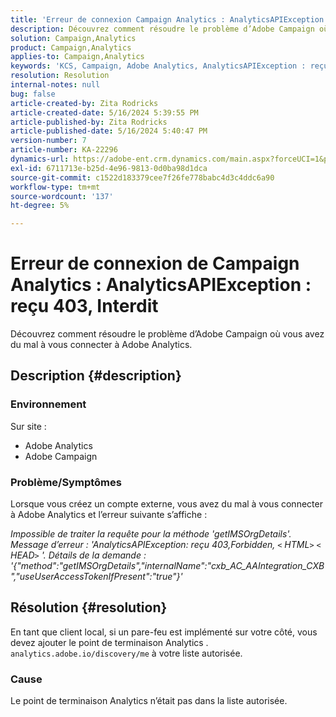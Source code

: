 ```yaml
---
title: 'Erreur de connexion Campaign Analytics : AnalyticsAPIException : reçu 403, interdit'
description: Découvrez comment résoudre le problème d’Adobe Campaign où vous avez du mal à vous connecter à Adobe Analytics.
solution: Campaign,Analytics
product: Campaign,Analytics
applies-to: Campaign,Analytics
keywords: 'KCS, Campaign, Adobe Analytics, AnalyticsAPIException : reçu 403, Interdit, erreur, création de compte externe'
resolution: Resolution
internal-notes: null
bug: false
article-created-by: Zita Rodricks
article-created-date: 5/16/2024 5:39:55 PM
article-published-by: Zita Rodricks
article-published-date: 5/16/2024 5:40:47 PM
version-number: 7
article-number: KA-22296
dynamics-url: https://adobe-ent.crm.dynamics.com/main.aspx?forceUCI=1&pagetype=entityrecord&etn=knowledgearticle&id=46a2a84c-ab13-ef11-9f89-6045bd0298d4
exl-id: 6711713e-b25d-4e96-9813-0d0ba98d1dca
source-git-commit: c1522d183379cee7f26fe778babc4d3c4ddc6a90
workflow-type: tm+mt
source-wordcount: '137'
ht-degree: 5%

---
```


# Erreur de connexion de Campaign Analytics : AnalyticsAPIException : reçu 403, Interdit


Découvrez comment résoudre le problème d’Adobe Campaign où vous avez du mal à vous connecter à Adobe Analytics.

## Description {#description}


### <b>Environnement</b>

Sur site :

- Adobe Analytics
- Adobe Campaign


### Problème/Symptômes

Lorsque vous créez un compte externe, vous avez du mal à vous connecter à Adobe Analytics et l’erreur suivante s’affiche :

*Impossible de traiter la requête pour la méthode &#39;getIMSOrgDetails&#39;. Message d’erreur : &#39;AnalyticsAPIException: reçu 403,Forbidden, `<` HTML`>` `<` HEAD`>` &#39;. Détails de la demande : &#39;{&quot;method&quot;:&quot;getIMSOrgDetails&quot;,&quot;internalName&quot;:&quot;cxb_AC_AAIntegration_CXB&quot;,&quot;useUserAccessTokenIfPresent&quot;:&quot;true&quot;}&#39;*


## Résolution {#resolution}


En tant que client local, si un pare-feu est implémenté sur votre côté, vous devez ajouter le point de terminaison Analytics . `analytics.adobe.io/discovery/me` à votre liste autorisée.

### Cause

Le point de terminaison Analytics n’était pas dans la liste autorisée.
